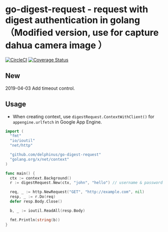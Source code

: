 # go-digest-request - request with digest authentication in golang （Modified version, use for capture dahua camera image ）

[![CircleCI](https://circleci.com/gh/delphinus/go-digest-request.svg?style=svg)](https://circleci.com/gh/delphinus/go-digest-request)
[![Coverage Status](https://coveralls.io/repos/github/delphinus/go-digest-request/badge.svg?branch=master)](https://coveralls.io/github/delphinus/go-digest-request?branch=master)

## New 

2019-04-03
Add timeout control.


## Usage

* When creating context, use `digestRequest.ContextWithClient()` for `appengine.urlfetch` in Google App Engine.

```go
import (
  "fmt"
  "io/ioutil"
  "net/http"

  "github.com/delphinus/go-digest-request"
  "golang.org/x/net/context"
)

func main() {
  ctx := context.Background()
  r := digestRequest.New(ctx, "john", "hello") // username & password

  req, _ := http.NewRequest("GET", "http://example.com", nil)
  resp, _ := r.Do(req)
  defer resp.Body.Close()

  b, _ := ioutil.ReadAll(resp.Body)

  fmt.Println(string(b))
}
```
